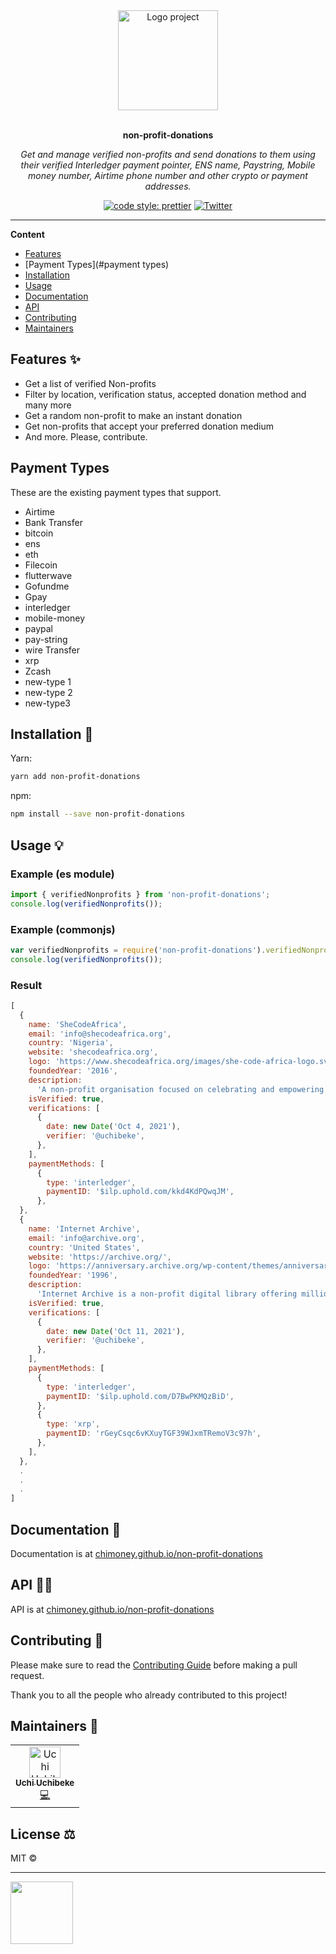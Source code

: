 <div align="center">
  <a href="#">
  	<img src="https://media.giphy.com/media/ONPuqEOr8BHr3AfHDE/giphy.gif" alt="Logo project" height="160" />
  </a>
  <br>
  <br>
  <p>
    <b>non-profit-donations</b>
  </p>
  <p>
     <i>Get and manage verified non-profits and send donations to them using their verified Interledger payment pointer, ENS name, Paystring, Mobile money number, Airtime phone number and other crypto or payment addresses.</i>
  </p>
  <p>

[![code style: prettier](https://img.shields.io/badge/code_style-prettier-ff69b4.svg?style=flat-square)](https://github.com/prettier/prettier)
[![Twitter](https://img.shields.io/twitter/follow/chimoney_io.svg?label=Follow&style=social)](https://twitter.com/chimoney_io)

  </p>
</div>

---

**Content**

- [Features](#features)
- [Payment Types](#payment types)
- [Installation](#installation)
- [Usage](#usage)
- [Documentation](#documentation)
- [API](#api)
- [Contributing](#contributing)
- [Maintainers](#maintainers)

## Features ✨

- Get a list of verified Non-profits
- Filter by location, verification status, accepted donation method and many more
- Get a random non-profit to make an instant donation
- Get non-profits that accept your preferred donation medium
- And more. Please, contribute.

## Payment Types
These are the existing payment types that support.
- Airtime
- Bank Transfer
- bitcoin
- ens
- eth
- Filecoin
- flutterwave
- Gofundme
- Gpay
- interledger
- mobile-money
- paypal
- pay-string
- wire Transfer
- xrp
- Zcash
- new-type 1
- new-type 2
- new-type3

## Installation 🐙

Yarn:

```bash
yarn add non-profit-donations
```

npm:

```bash
npm install --save non-profit-donations
```

## Usage 💡

### Example (es module)

```js
import { verifiedNonprofits } from 'non-profit-donations';
console.log(verifiedNonprofits());
```

### Example (commonjs)

```js
var verifiedNonprofits = require('non-profit-donations').verifiedNonprofits;
console.log(verifiedNonprofits());
```

### Result

```js
[
  {
    name: 'SheCodeAfrica',
    email: 'info@shecodeafrica.org',
    country: 'Nigeria',
    website: 'shecodeafrica.org',
    logo: 'https://www.shecodeafrica.org/images/she-code-africa-logo.svg',
    foundedYear: '2016',
    description:
      'A non-profit organisation focused on celebrating and empowering young girls and women in tech across Africa.',
    isVerified: true,
    verifications: [
      {
        date: new Date('Oct 4, 2021'),
        verifier: '@uchibeke',
      },
    ],
    paymentMethods: [
      {
        type: 'interledger',
        paymentID: '$ilp.uphold.com/kkd4KdPQwqJM',
      },
  },
  {
    name: 'Internet Archive',
    email: 'info@archive.org',
    country: 'United States',
    website: 'https://archive.org/',
    logo: 'https://anniversary.archive.org/wp-content/themes/anniversary/images/logo-white.svg',
    foundedYear: '1996',
    description:
      'Internet Archive is a non-profit digital library offering millions of free books, movies, & audio files, plus billions of saved web pages in the Wayback Machine',
    isVerified: true,
    verifications: [
      {
        date: new Date('Oct 11, 2021'),
        verifier: '@uchibeke',
      },
    ],
    paymentMethods: [
      {
        type: 'interledger',
        paymentID: '$ilp.uphold.com/D7BwPKMQzBiD',
      },
      {
        type: 'xrp',
        paymentID: 'rGeyCsqc6vKXuyTGF39WJxmTRemoV3c97h',
      },
    ],
  },
  .
  .
  .
]
```

## Documentation 📄

Documentation is at [chimoney.github.io/non-profit-donations](https://chimoney.github.io/non-profit-donations/index.html)

## API 👩‍💻

API is at [chimoney.github.io/non-profit-donations](https://chimoney.github.io/non-profit-donations/index.html)

## Contributing 🍰

Please make sure to read the [Contributing Guide](https://github.com/Chimoney/non-profit-donations/blob/main/CONTRIBUTING.md) before making a pull request.

Thank you to all the people who already contributed to this project!

## Maintainers 👷

<table>
  <tr>
    <td align="center"><a href="https://github.com/uchibeke"><img src="https://avatars.githubusercontent.com/u/5677552?v=4" width="50px;" alt="Uchi Uchibeke"/><br /><sub><b>Uchi Uchibeke</b></sub></a><br /><a href="#" title="Code">💻</a></td>
  </tr>
</table>

## License ⚖️

MIT ©

---

[<img align="left" height="100" src="https://res.cloudinary.com/africahacks/image/upload/v1606074022/chimoney/Purple-100_z05fgn.jpg" />](https://chimoney.io)
